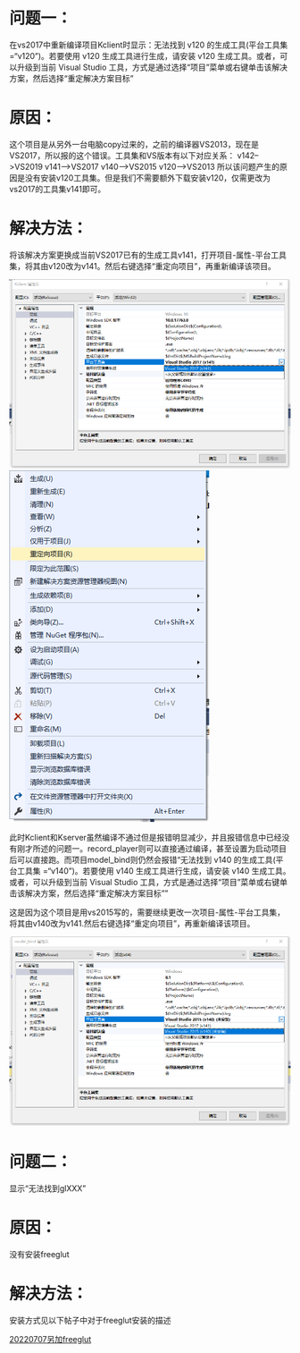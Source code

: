 # 问题一：
在vs2017中重新编译项目Kclient时显示：无法找到 v120 的生成工具(平台工具集 =“v120”)。若要使用 v120 生成工具进行生成，请安装 v120 生成工具。或者，可以升级到当前 Visual Studio 工具，方式是通过选择“项目”菜单或右键单击该解决方案，然后选择“重定解决方案目标”
# 原因：
这个项目是从另外一台电脑copy过来的，之前的编译器VS2013，现在是VS2017，所以报的这个错误。工具集和VS版本有以下对应关系：
  v142–>VS2019
  v141–>VS2017
  v140–>VS2015
  v120–>VS2013
 所以该问题产生的原因是没有安装v120工具集。但是我们不需要额外下载安装v120，仅需更改为vs2017的工具集v141即可。
# 解决方法：
将该解决方案更换成当前VS2017已有的生成工具v141，打开项目-属性-平台工具集，将其由v120改为v141。然后右键选择“重定向项目”，再重新编译该项目。

![1](https://github.com/Doggerlas/Computer-Graphics/blob/main/PROJECT/MotionCatch/PICS/%E9%97%AE%E9%A2%98%E4%B8%80%E8%A7%A3%E5%86%B3%E6%96%B9%E6%A1%88.png)
![2](https://github.com/Doggerlas/Computer-Graphics/blob/main/PROJECT/MotionCatch/PICS/%E9%97%AE%E9%A2%98%E4%B8%80%E8%A7%A3%E5%86%B3%E6%96%B9%E6%A1%882.png)

此时Kclient和Kserver虽然编译不通过但是报错明显减少，并且报错信息中已经没有刚才所述的问题一。record_player则可以直接通过编译，甚至设置为启动项目后可以直接跑。而项目model_bind则仍然会报错“无法找到 v140 的生成工具(平台工具集 =“v140”)。若要使用 v140 生成工具进行生成，请安装 v140 生成工具。或者，可以升级到当前 Visual Studio 工具，方式是通过选择“项目”菜单或右键单击该解决方案，然后选择“重定解决方案目标””

这是因为这个项目是用vs2015写的，需要继续更改一次项目-属性-平台工具集，将其由v140改为v141.然后右键选择“重定向项目”，再重新编译该项目。

![3](https://github.com/Doggerlas/Computer-Graphics/blob/main/PROJECT/MotionCatch/PICS/%E9%97%AE%E9%A2%98%E4%B8%80%E9%97%AE%E9%A2%98.png)

# 问题二：
显示“无法找到glXXX”
# 原因：
没有安装freeglut
# 解决方法：
安装方式见以下帖子中对于freeglut安装的描述

[20220707另加freeglut](https://blog.csdn.net/weixin_44848751/article/details/124830818?spm=1001.2014.3001.5501)


